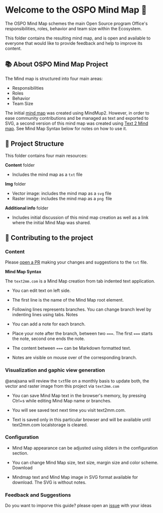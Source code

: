 # Welcome to the OSPO Mind Map 🧭

The OSPO Mind Map schemes the main Open Source program Office's responsibilities, roles, behavior and team size within the Ecosystem.

This folder contains the resulting mind map, and is open and available to everyone that would like to provide feedback and help to improve its content.

## 📚 About OSPO Mind Map Project

The Mind map is structured into four main areas:

* Responsibilities
* Roles
* Behavior
* Team Size

The initial [mind map](https://github.com/todogroup/ospology/discussions/75#discussion-3962305) was created using MindMup2. 
However, in order to ease community contributions and be managed as text and exported to SVG, a second version of this mind map was created using [Text 2 Mind map](https://text2mm.com). See Mind Map Syntax below for notes on how to use it.

## 🧩 Project Structure

This folder contains four main resources:

**Content** folder
* Includes the mind map as a `txt` file

**Img** folder
* Vector image: includes the mind map as a `svg` file
* Raster image: includes the mind map as a `png `file

**Additional info** folder
* Includes initial discussion of this mind map creation as well as a link where the initial Mind Map was shared.

## 🙋 Contributing to the project

### Content

Please [open a PR](https://github.com/todogroup/ospology/pulls) making your changes and suggestions to the `txt` file.

**Mind Map Syntax**

The `text2mm.com` is a Mind Map creation from tab indented text application.

* You can edit text on left side.

* The first line is the name of the Mind Map root element.

* Following lines represents branches. You can change branch level by indenting lines using tabs.
Notes

* You can add a note for each branch.

* Place your note after the branch, between two `===`. The first `===` starts the note, second one ends the note.

* The content between `===` can be Markdown formatted text.

* Notes are visible on mouse over of the corresponding branch.

### Visualization and gaphic view generation

@anajsana will review the `txt`file on a monthly basis to update both, the vector and raster image from this project via `text2mm.com`

* You can save Mind Map text in the browser's memory, by pressing Ctrl+s while editing Mind Map name or branches.

* You will see saved text next time you visit text2mm.com.

* Text is saved only in this particular browser and will be available until text2mm.com localstorage is cleared.

### Configuration

* Mind Map appearance can be adjusted using sliders in the configuration section.

* You can change Mind Map size, text size, margin size and color scheme.
Download

* Mindmap text and Mind Map image in SVG format available for download. The SVG is without notes.

### Feedback and Suggestions

Do you want to imporve this guide? please open an [issue](https://github.com/todogroup/ospology/issues) with your ideas

